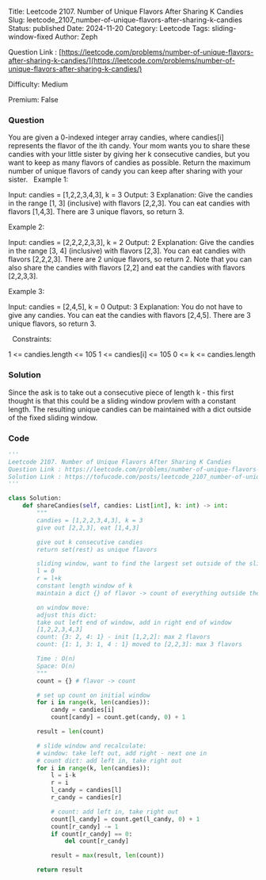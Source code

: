 Title: Leetcode 2107. Number of Unique Flavors After Sharing K Candies
Slug: leetcode_2107_number-of-unique-flavors-after-sharing-k-candies
Status: published
Date: 2024-11-20
Category: Leetcode
Tags: sliding-window-fixed
Author: Zeph

Question Link : [https://leetcode.com/problems/number-of-unique-flavors-after-sharing-k-candies/](https://leetcode.com/problems/number-of-unique-flavors-after-sharing-k-candies/)

Difficulty: Medium

Premium: False

### Question
You are given a 0-indexed integer array candies, where candies[i] represents the flavor of the ith candy. Your mom wants you to share these candies with your little sister by giving her k consecutive candies, but you want to keep as many flavors of candies as possible.
Return the maximum number of unique flavors of candy you can keep after sharing  with your sister.
 
Example 1:

Input: candies = [1,2,2,3,4,3], k = 3
Output: 3
Explanation: 
Give the candies in the range [1, 3] (inclusive) with flavors [2,2,3].
You can eat candies with flavors [1,4,3].
There are 3 unique flavors, so return 3.

Example 2:

Input: candies = [2,2,2,2,3,3], k = 2
Output: 2
Explanation: 
Give the candies in the range [3, 4] (inclusive) with flavors [2,3].
You can eat candies with flavors [2,2,2,3].
There are 2 unique flavors, so return 2.
Note that you can also share the candies with flavors [2,2] and eat the candies with flavors [2,2,3,3].

Example 3:

Input: candies = [2,4,5], k = 0
Output: 3
Explanation: 
You do not have to give any candies.
You can eat the candies with flavors [2,4,5].
There are 3 unique flavors, so return 3.

 
Constraints:

1 <= candies.length <= 105
1 <= candies[i] <= 105
0 <= k <= candies.length

### Solution

Since the ask is to take out a consecutive piece of length k - this first thought is that this could be a sliding window provlem with a constant length. The resulting unique candies can be maintained with a dict outside of the fixed sliding window.

### Code
```python
'''
Leetcode 2107. Number of Unique Flavors After Sharing K Candies
Question Link : https://leetcode.com/problems/number-of-unique-flavors-after-sharing-k-candies/
Solution Link : https://tofucode.com/posts/leetcode_2107_number-of-unique-flavors-after-sharing-k-candies.html
'''

class Solution:
    def shareCandies(self, candies: List[int], k: int) -> int:
        """
        candies = [1,2,2,3,4,3], k = 3
        give out [2,2,3], eat [1,4,3]

        give out k consecutive candies
        return set(rest) as unique flavors

        sliding window, want to find the largest set outside of the sliding window
        l = 0
        r = l+k
        constant length window of k
        maintain a dict {} of flavor -> count of everything outside the sliding window

        on window move:
        adjust this dict:
        take out left end of window, add in right end of window
        [1,2,2,3,4,3]
        count: {3: 2, 4: 1} - init [1,2,2]: max 2 flavors
        count: {1: 1, 3: 1, 4 : 1} moved to [2,2,3]: max 3 flavors

        Time : O(n)
        Space: O(n)
        """
        count = {} # flavor -> count

        # set up count on initial window
        for i in range(k, len(candies)):
            candy = candies[i]
            count[candy] = count.get(candy, 0) + 1

        result = len(count)

        # slide window and recalculate:
        # window: take left out, add right - next one in
        # count dict: add left in, take right out
        for i in range(k, len(candies)):
            l = i-k
            r = i
            l_candy = candies[l]
            r_candy = candies[r]

            # count: add left in, take right out
            count[l_candy] = count.get(l_candy, 0) + 1
            count[r_candy] -= 1
            if count[r_candy] == 0:
                del count[r_candy]

            result = max(result, len(count))

        return result




```

